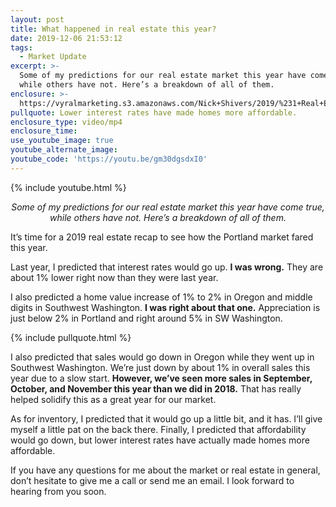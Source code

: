 ```yaml
---
layout: post
title: What happened in real estate this year?
date: 2019-12-06 21:53:12
tags:
  - Market Update
excerpt: >-
  Some of my predictions for our real estate market this year have come true,
  while others have not. Here’s a breakdown of all of them.
enclosure: >-
  https://vyralmarketing.s3.amazonaws.com/Nick+Shivers/2019/%231+Real+Estate+Team+in+the+Portland+Metro+_+SW+Washington+2019+Market+Recap.mp4
pullquote: Lower interest rates have made homes more affordable.
enclosure_type: video/mp4
enclosure_time:
use_youtube_image: true
youtube_alternate_image:
youtube_code: 'https://youtu.be/gm30dgsdxI0'
---
```


{% include youtube.html %}

<p style="text-align: center;"><em>Some of my predictions for our real estate market this year have come true, while others have not. Here’s a breakdown of all of them.</em></p>

It’s time for a 2019 real estate recap to see how the Portland market fared this year.

Last year, I predicted that interest rates would go up. **I was wrong.** They are about 1% lower right now than they were last year.&nbsp;

I also predicted a home value increase of 1% to 2% in Oregon and middle digits in Southwest Washington. **I was right about that one.** Appreciation is just below 2% in Portland and right around 5% in SW Washington.

{% include pullquote.html %}

I also predicted that sales would go down in Oregon while they went up in Southwest Washington. We’re just down by about 1% in overall sales this year due to a slow start. **However, we’ve seen more sales in September, October, and November this year than we did in 2018.** That has really helped solidify this as a great year for our market.

As for inventory, I predicted that it would go up a little bit, and it has. I’ll give myself a little pat on the back there. Finally, I predicted that affordability would go down, but lower interest rates have actually made homes more affordable.

If you have any questions for me about the market or real estate in general, don’t hesitate to give me a call or send me an email. I look forward to hearing from you soon.